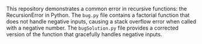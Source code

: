 This repository demonstrates a common error in recursive functions: the RecursionError in Python. The `bug.py` file contains a factorial function that does not handle negative inputs, causing a stack overflow error when called with a negative number. The `bugSolution.py` file provides a corrected version of the function that gracefully handles negative inputs.